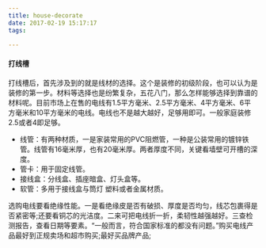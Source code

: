 ```yaml
---
title: house-decorate
date: 2017-02-19 15:17:17
tags:

---
```






#### 打线槽

打线槽后，首先涉及到的就是线材的选择。这个是装修的初级阶段，也可以认为是装修的第一步。材料等选择也是纷繁复杂，五花八门，那么怎样能够选择到靠谱的材料呢。目前市场上在售的电线有1.5平方毫米、2.5平方毫米、4平方毫米、6平方毫米和10平方毫米的电线。电线也不是越大越好，足够用即可。一般家庭装修2.5或者4即足够。

* 线管：有两种材质，一是家装常用的PVC阻燃管，一种是公装常用的镀锌铁管。线管有16毫米厚，也有20毫米厚。两者厚度不同，关键看墙壁可开槽的深度。
* 管卡：用于固定线管。
* 接线盒：分线盒、插座暗盒、灯头盒等。
* 软管：多用于接线盒与筒灯 塑料或者金属材质。

选购电线要看绝缘性能。一是看绝缘皮是否有破损、厚度是否均匀，线芯包裹得是否紧密等;还要看铜芯的光洁度。二来可把电线折一折，柔韧性越强越好。三查检测报告，查看日期等要素。“一般而言，符合国家标准的都没有问题。”购买电线产品最好到正规卖场和超市购买;最好买品牌产品;









